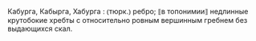 ---
---

Кабурга, Кабырга, Хабурга
: ⦅тюрк.⦆ ребро; ⟦в топонимии⟧ недлинные крутобокие хребты с относительно ровным вершинным гребнем без выдающихся скал.

